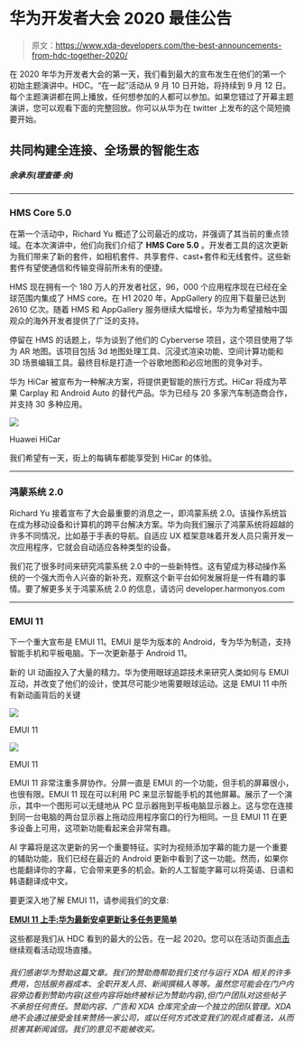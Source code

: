 # 华为开发者大会 2020 最佳公告

> 原文：<https://www.xda-developers.com/the-best-announcements-from-hdc-together-2020/>

在 2020 年华为开发者大会的第一天，我们看到最大的宣布发生在他们的第一个初始主题演讲中。HDC。“在一起”活动从 9 月 10 日开始，将持续到 9 月 12 日。每个主题演讲都在网上播放，任何想参加的人都可以参加。如果您错过了开幕主题演讲，您可以观看下面的完整回放。你可以从华为在 twitter 上发布的这个简短摘要开始。

## 共同构建全连接、全场景的智能生态

##### *余承东(理查德·余)*

* * *

### HMS Core 5.0

在第一个活动中，Richard Yu 概述了公司最近的成功，并强调了其当前的重点领域。在本次演讲中，他们向我们介绍了 **HMS Core 5.0** 。开发者工具的这次更新为我们带来了新的套件，如相机套件、共享套件、cast+套件和无线套件。这些新套件有望使通信和传输变得前所未有的便捷。

HMS 现在拥有一个 180 万人的开发者社区，96，000 个应用程序现在已经在全球范围内集成了 HMS core。在 H1 2020 年，AppGallery 的应用下载量已达到 2610 亿次。随着 HMS 和 AppGallery 服务继续大幅增长，华为为希望接触中国观众的海外开发者提供了广泛的支持。

停留在 HMS 的话题上，华为谈到了他们的 Cyberverse 项目，这个项目使用了华为 AR 地图。该项目包括 3d 地图处理工具、沉浸式渲染功能、空间计算功能和 3D 场景编辑工具。最终目标是打造一个谷歌地图和必应地图的竞争对手。

华为 HiCar 被宣布为一种解决方案，将提供更智能的旅行方式。HiCar 将成为苹果 Carplay 和 Android Auto 的替代产品。华为已经与 20 多家汽车制造商合作，并支持 30 多种应用。

 <picture>![](img/b6326cd3bbb1a460061059d1f7084c7a.png)</picture> 

Huawei HiCar

我们希望有一天，街上的每辆车都能享受到 HiCar 的体验。

* * *

### 鸿蒙系统 2.0

Richard Yu 接着宣布了大会最重要的消息之一，即鸿蒙系统 2.0。该操作系统旨在成为移动设备和计算机的跨平台解决方案。华为向我们展示了鸿蒙系统将超越的许多不同情况，比如基于手表的导航。自适应 UX 框架意味着开发人员只需开发一次应用程序，它就会自动适应各种类型的设备。

我们花了很多时间来研究鸿蒙系统 2.0 中的一些新特性。这有望成为移动操作系统的一个强大而令人兴奋的新补充，观察这个新平台如何发展将是一件有趣的事情。要了解更多关于鸿蒙系统 2.0 的信息，请访问 developer.harmonyos.com

* * *

### EMUI 11

下一个重大宣布是 EMUI 11。EMUI 是华为版本的 Android，专为华为制造，支持智能手机和平板电脑。下一次更新基于 Android 11。

新的 UI 动画投入了大量的精力。华为使用眼球追踪技术来研究人类如何与 EMUI 互动，并改变了他们的设计，使其尽可能少地需要眼球运动。这是 EMUI 11 中所有新动画背后的关键

 <picture>![](img/91522f4c21efbb1377052031b4e466c1.png)</picture> 

EMUI 11

 <picture>![](img/643d4adda959da8915cce9abea9887e8.png)</picture> 

EMUI 11

EMUI 11 非常注重多屏协作。分屏一直是 EMUI 的一个功能，但手机的屏幕很小，也很有限。EMUI 11 现在可以利用 PC 来显示智能手机的其他屏幕。展示了一个演示，其中一个图形可以无缝地从 PC 显示器拖到平板电脑显示器上。这与您在连接到同一台电脑的两台显示器上拖动应用程序窗口的行为相同。一旦 EMUI 11 在更多设备上可用，这项新功能看起来会非常有趣。

AI 字幕将是这次更新的另一个重要特征。实时为视频添加字幕的能力是一个重要的辅助功能，我们已经在最近的 Android 更新中看到了这一功能。然而，如果你也能翻译你的字幕，它会带来更多的机会。新的人工智能字幕可以将英语、日语和韩语翻译成中文。

要更深入地了解 EMUI 11，请参阅我们的文章:

[**EMUI 11 上手:华为最新安卓更新让多任务更简单**](https://www.xda-developers.com/emui-11-huawei-honor-android-update-hands-on/)

这些都是我们从 HDC 看到的最大的公告。在一起 2020。您可以在活动页面[点击](https://developer.huawei.com/consumer/en/events/hdc2020/)继续观看活动现场直播。

###### 我们感谢华为赞助这篇文章。我们的赞助商帮助我们支付与运行 XDA 相关的许多费用，包括服务器成本、全职开发人员、新闻撰稿人等等。虽然您可能会在门户内容旁边看到赞助内容(这些内容将始终被标记为赞助内容),但门户团队对这些帖子不承担任何责任。赞助内容、广告和 XDA 仓库完全由一个独立的团队管理。XDA 绝不会通过接受金钱来赞扬一家公司，或以任何方式改变我们的观点或看法，从而损害其新闻诚信。我们的意见不能被收买。